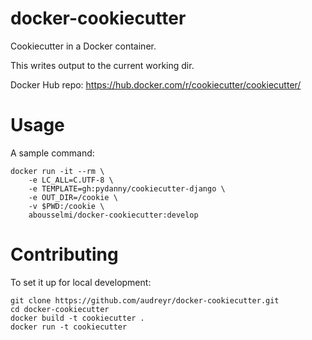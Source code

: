 # docker-cookiecutter

Cookiecutter in a Docker container.

This writes output to the current working dir.

Docker Hub repo: https://hub.docker.com/r/cookiecutter/cookiecutter/

# Usage
A sample command:

```console
docker run -it --rm \
	-e LC_ALL=C.UTF-8 \
	-e TEMPLATE=gh:pydanny/cookiecutter-django \
	-e OUT_DIR=/cookie \
	-v $PWD:/cookie \
	abousselmi/docker-cookiecutter:develop
```

# Contributing

To set it up for local development:

```
git clone https://github.com/audreyr/docker-cookiecutter.git
cd docker-cookiecutter
docker build -t cookiecutter .
docker run -t cookiecutter
```
